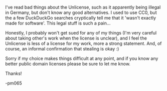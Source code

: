 I've read bad things about the Unlicense, such as it apparently being illegal in Germany, but don't know any good alternatives. I used to use CC0, but the a few DuckDuckGo searches cryptically tell me that it 'wasn't exactly made for software'. This legal stuff is such a pain...

Honestly, I probably won't get sued for any of my things (I'm very careful about taking other's work when the license is unclear), and I feel the Unlicense is less of a license for my work, more a strong statement. And, of course, an informal confirmation that stealing is okay :)

Sorry if my choice makes things difficult at any point, and if you know any better public domain licenses please be sure to let me know.

Thanks!

-pm065
